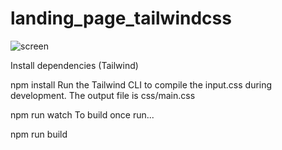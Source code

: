 # landing_page_tailwindcss
![screen](https://user-images.githubusercontent.com/30730433/163113264-ecfb2635-08a0-4f80-9fdc-6d98c1301c54.png)


Install dependencies (Tailwind)

npm install
Run the Tailwind CLI to compile the input.css during development. The output file is css/main.css

npm run watch
To build once run...

npm run build
